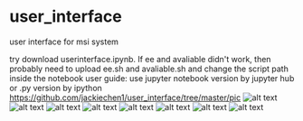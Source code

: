 # user_interface
user interface for msi system 

try download userinterface.ipynb. If ee and avaliable didn't work, then probably need to upload ee.sh and avaliable.sh and change the script path inside the notebook
user guide:
use jupyter notebook version by jupyter hub or .py version by ipython
https://github.com/jackiechen1/user_interface/tree/master/pic
![alt text](https://github.com/jackiechen1/user_interface/tree/master/pic/0.png)
![alt text](https://github.com/jackiechen1/user_interface/tree/master/pic/1.png)
![alt text](https://github.com/jackiechen1/user_interfaceto/pic/2.png)
![alt text](https://github.com/jackiechen1/user_interfaceto/pic/3.png)
![alt text](https://github.com/jackiechen1/user_interfaceto/pic/4.png)
![alt text](https://github.com/jackiechen1/user_interfaceto/pic/5.png)
![alt text](https://github.com/jackiechen1/user_interfaceto/pic/6.png)
![alt text](https://github.com/jackiechen1/user_interfaceto/pic/7.png)

